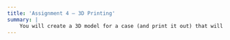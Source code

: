 ```yaml
---
title: 'Assignment 4 – 3D Printing'
summary: |
    You will create a 3D model for a case (and print it out) that will house the sensor and microcontroller for A5. In A5, you’ll build a bluetooth-enabled wearable heart rate monitor using the parts we provide you. To get the best heart rate signal, you will need a way to securely attach the sensor and microcontroller on your finger. Your task will be to design some sort of housing that will hold the sensor, the microcontroller, and the batteries as well as attach to your finger. You will turn in your actual print out when you submit A5, but we ask you submit your 3D model (in STL format) as indicate on the schedule. This gives you some time to tweak the design (if needed) after you start working on A5 and prior to actually printing the part. Submit your assignment on the assignment submission site.
---
```

